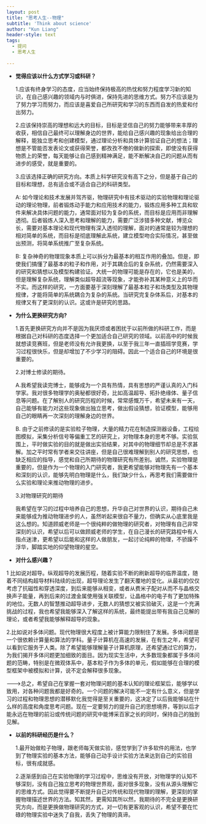 ```yaml
---
layout: post
title: "思考人生--物理"
subtitle: 'Think about science'
author: "Kun Liang"
header-style: text
tags:
  - 提问
  - 思考人生
  
---
```


* **觉得应该以什么方式学习或科研？**

  1.应该有终身学习的态度，应当始终保持极高的热忱和努力程度学习新的知识，在自己感兴趣的领域内与时俱进，保持先进的思维方式。努力不应该是为了努力学习而努力，而应该是喜爱自己所研究和学习的东西而自发的热爱和付出努力。
  
  2.应该保持崇高的理想和远大的目标，目标是坚信自己的努力能够带来丰厚的收获，相信自己最终可以理解身边的世界，能给自己感兴趣的现象给出合理的解释，能独立思考和创建模型，通过理论分析和具体计算验证自己的想法；理想是不管能否发表论文或获得荣誉，都孜孜不倦的做新的探索，即使没有获得物质上的荣誉，每天能够让自己感到精神满足，能不断解决自己的问题从而有进步的感受，就是重要的。

  3.应该选择正确的研究方向。本质上科学研究没有高下之分，但是基于自己的目标和理想，总有适合或不适合自己的科研类型。
  
  A: 如今理论和技术发展并驾齐驱，物理研究中有技术驱动的实验物理和理论驱动的理论物理，前者锻炼动手能力和应用技术的能力，锻炼应用多种工具和软件来解决具体问题的能力，通常面对较为复杂的系统，而目标是应用而非理解透彻。后者锻炼人深入思考和理解的能力，需要广泛涉猎多种文献，博览众长，需要对基本理论和现代物理有深入透彻的理解，面对的通常是较为理想的相对简单的系统，而目标是彻底理解此系统，建立模型吻合实际情况，甚至做出预测，将简单系统推广至复杂系统。
  
  B: 复杂神奇的物理现象本质上可以拆分为最基本的相互作用的叠加。但是，即使我们搞懂了最基本的粒子和作用，对于其耦合后的复杂系统，仍然需要深入的研究和猜想以及模型构建验证。大统一的物理可能是存在的，它也是美的，但是理解复杂系统，理解类似超导超流等现象，才能弥补其某种意义上的华而不实。而这样的研究，一方面要基于深刻理解了最基本粒子和场类型及其物理规律，才能将简单的系统耦合为复杂的系统。当研究完复杂体系后，对基本的规律又有了更深刻的认识。这或许是研究的思路。
  
  
* **为什么更换研究方向?**

  1.首先更换研究方向并不是因为我厌烦或者困扰于以前所做的科研工作，而是根据自己对科研的态度选择一个更加适合自己研究的领域。以前高中的时候我就想读竞赛班，但是老师没有允许我更换，以至于我三年一直插班学竞赛，学习过程很快乐，但是却增加了不少学习的阻碍。因此一个适合自己的环境是很重要的。

  2.对博士修读的期待。
  
  A.我希望我读完博士，能够成为一个具有热情，具有思想的严谨认真的入门科学家。我对很多物理学的奥秘都很好奇，比如高温超导、拓扑绝缘体、量子信息等问题。在了解别人的研究历程的时候，常常感慨万千，希望未来有一天，自己能够有能力对这些现象做出独立思考，做出假设猜想，验证模型，能够用自己的眼睛再一次深刻的理解身边的世界。
  
  B. 由于之前修读的是实验粒子物理，大量的精力花在制造探测器设备，工程绘图模拟，采集分析信号等偏重工艺的研究上，对物理本身的思考不够。实验氛围上，平时做实验的目的就是做出实验结果，对其中的物理细节却总是不求甚解。加之平时常有学者来交往讲座，但是自己很难理解到别人的研究思想，也缺乏相应的指导，感觉和自己所期待的物理研究有所差别。诚然，实验物理是重要的，但是作为一个物理的入门研究者，我更希望能够对物理先有一个基本和深刻的认识，能够先明白物理是什么，我们缺少什么，再思考我们需要做什么实验和理论来推动物理的进步。
  
  3.对物理研究的期待
  
  我希望在学习的过程中培养自己的思想，升华自己对世界的认识，期待自己未来能够成为推动物理进步的人，虽然听起来很自不量力，但确实从心底里我是这么想的。知道顾威老师是一个很纯粹的做物理的研究者，对物理有自己非常深刻的认识，希望以后可以做顾威老师的学生，在自己漫长的研究路程中有人指点迷津，更希望以后能和这样的人做朋友，一起讨论纯粹的物理，不骄躁不浮华，脚踏实地的仰望物理的星空。
  
*  **对什么感兴趣？**

 1 比如说对超导。纵观超导的发展历程，随着实验不断的刷新超导的临界温度，随着不同结构超导材料陆续的出现，超导理论发生了翻天覆地的变化。从最初的仅仅考虑了抗磁性和穿透深度，到后来能够从相变，或者从费米子配对从而不与晶格交换声子能量，再到后来的过渡金属使用强关联模型，让晶格中的电子有了更加特殊的地位。无数人的智慧推动超导进步，无数人的猜想又被实验破灭，这是一个充满挑战的过程，我也希望我能够深入了解这样的系统，最终能提出带有我自己见解的理论，或者希望我能够解释超导的现象。

 2.比如说对多体问题。现代物理很大程度上被计算能力限制住了发展。多体问题是一个很依赖计算量和算法的学科。量子计算机在高速的发展，在有生之年，希望可以看到它服务于人类。除了希望能够理解量子计算机原理，还希望通过它的算力，为我们揭开多体问题更加细致的面目。因为现实生活中，大多数现象都属于多体问题的范畴，特别是在微观体系中，基本粒子作为多体的单元，假如能够在合理的模型框架中被模拟和计算，说不定会解释很多现象。
 
 --->总之，希望自己在掌握一套对物理问题的基本认知的理论框架后，能够学以致用，对各种问题我都是好奇的。一个问题的解决可能不一定有什么意义，但是学习的过程和物理思想的潜移默化我觉得是至关重要的，这决定了以后我能够站在什么样的高度和角度思考问题。现在一定要努力的提升自己的思想境界，等到以后才能永远在物理的前沿或传统问题的研究中能博采百家之长的同时，保持自己的独到见解。
 
* **以前的科研经历是什么？**

	1.最开始做粒子物理，跟老师每天做实验，感觉学到了许多软件的用法，也学到了物理实验的基本方法，能够自己动手设计实验方法来达到自己的实验目标，很有成就感。
	
	2.逐渐感到自己在实验物理的学习过程中，思维没有开放，对物理学的认知不够深刻，没有自己独立思考的物理世界观，面对很多现象，没有从源头理解它的思维方式。因此觉得要不断提升自己对传统和现代物理的理解，更深刻的掌握物理描述世界的方法。知其然，更需知其所以然，我期待的不完全是更换研究方向，而是更换做物理研究的方式，对一切有更客观的认识，希望不要在忙碌的物理实验中迷失了自我，丢失了物理的真谛。
  























	
	
	
	


